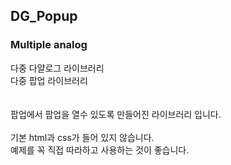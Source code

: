 ## DG_Popup
### Multiple analog
다중 다얄로그 라이브러리<br />
다중 팝업 라이브러리<br />
<br />
<br />
팝업에서 팝업을 열수 있도록 만들어진 라이브러리 입니다.<br />
<br />
기본 html과 css가 들어 있지 않습니다.<br />
예제를 꼭 직접 따라하고 사용하는 것이 좋습니다.<br />
<br />